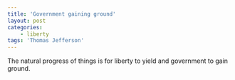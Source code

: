 ```yaml
---
title: 'Government gaining ground'
layout: post
categories:
    - liberty
tags: 'Thomas Jefferson'
---
```


The natural progress of things is for liberty to yield and government to gain ground.
